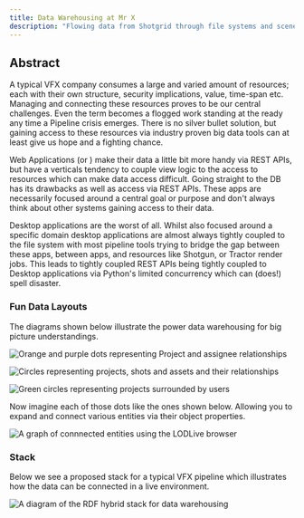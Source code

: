 ```yaml
---
title: Data Warehousing at Mr X
description: "Flowing data from Shotgrid through file systems and scene description."
---
```


## Abstract

A typical VFX company consumes a large and varied amount of resources; each with their own structure, security implications, value, time-span etc. Managing and connecting these resources proves to be our central challenges. Even the term becomes a flogged work standing at the ready any time a Pipeline crisis emerges. There is no silver bullet solution, but gaining access to these resources via industry proven big data tools can at least give us hope and a fighting chance.

Web Applications (or ) make their data a little bit more handy via REST APIs, but have a verticals
tendency to couple view logic to the access to resources which can make data access difficult. Going
straight to the DB has its drawbacks as well as access via REST APIs. These apps are necessarily
focused around a central goal or purpose and don't always think about other systems gaining access to their data.

Desktop applications are the worst of all. Whilst also focused around a specific domain desktop
applications are almost always tightly coupled to the file system with most pipeline tools trying to bridge the gap between these apps, between apps, and resources like Shotgun, or Tractor render jobs. This leads to tightly coupled REST APIs being tightly coupled to Desktop applications via Python's limited concurrency which can (does!) spell disaster.


### Fun Data Layouts

The diagrams shown below illustrate the power data warehousing for big picture understandings.

![Orange and purple dots representing Project and assignee relationships](/persona/assets/mrx_rdf_projects_and_assignees.png)

![Circles representing projects, shots and assets and their relationships](/persona/assets/mrx_rdf_projects_shots_and_assets.png)

![Green circles representing projects surrounded by users](/persona/assets/mrx_rdf_projects_and_users.png)

Now imagine each of those dots like the ones shown below. Allowing you to expand and connect various entities via their object properties.

![A graph of connnected entities using the LODLive browser](/persona/assets/mrx_rdf_lodlive_data_browser.png)

### Stack

Below we see a proposed stack for a typical VFX pipeline which illustrates how the data can be connected in a live environment.

![A diagram of the RDF hybrid stack for data warehousing](/persona/assets/mrx_rdf_architecture_diagram.png)

